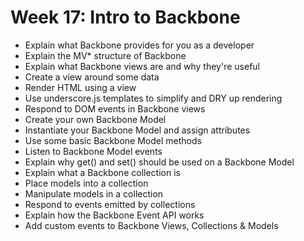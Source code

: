 # Week 17: Intro to Backbone
- Explain what Backbone provides for you as a developer
- Explain the MV* structure of Backbone
- Explain what Backbone views are and why they're useful
- Create a view around some data
- Render HTML using a view
- Use underscore.js templates to simplify and DRY up rendering
- Respond to DOM events in Backbone views
- Create your own Backbone Model
- Instantiate your Backbone Model and assign attributes
- Use some basic Backbone Model methods
- Listen to Backbone Model events
- Explain why get() and set() should be used on a Backbone Model
- Explain what a Backbone collection is
- Place models into a collection
- Manipulate models in a collection
- Respond to events emitted by collections
- Explain how the Backbone Event API works
- Add custom events to Backbone Views, Collections & Models
